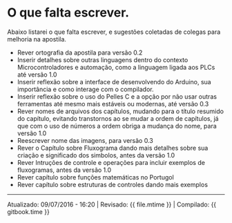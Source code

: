 # O que falta escrever.
Abaixo listarei o que falta escrever, e sugestões coletadas de colegas para melhoria na apostila.

 * Rever ortografia da apostila para versão 0.2
 * Inserir detalhes sobre outras linguagens dentro do contexto Microcontroladores e automação, como a linguagem ligada aos PLCs até versão 1.0
 * Inserir reflexão sobre a interface de desenvolvendo do Arduino, sua importância e como interage com o compilador.
 * Inserir reflexão sobre o uso do Pelles C e a opção por não usar outras ferramentas até mesmo mais estáveis ou modernas, até versão 0.3
 * Rever nomes de arquivos dos capítulos, mudando para o título resumido do capítulo, evitando transtornos ao se mudar a ordem de capítulos, já que com o uso de números a ordem obriga a mudança do nome, para versão 1.0
 * Reescrever nome das imagens, para versão 0.3
 * Rever o Capítulo sobre Fluxograma dando mais detalhes sobre sua criação e significado dos simbolos, antes da versão 1.0
 * Rever Intruções de controle e operações para incluir exemplos de fluxogramas, antes da versão 1.0
 * Rever capítulo sobre funções matemáticas no Portugol
 * Rever capítulo sobre estruturas de controles dando mais exemplos 
 
---
Atualizado: 09/07/2016 - 16:20 | Revisado: {{ file.mtime }} | Compilado: {{ gitbook.time }}
